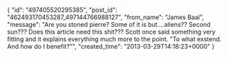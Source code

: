  {
   "id": "497405520295385",
   "post_id": "462493170453287_497144766988127",
   "from_name": "James Baal",
   "message": "Are you stoned pierre? Some of it is but....aliens?? Second sun??? Does this article need this shit??? Scott once said something very fitting and it explains everything much more to the point.  \"To what exstend. And how do I benefit?\"",
   "created_time": "2013-03-29T14:18:23+0000"
 }
